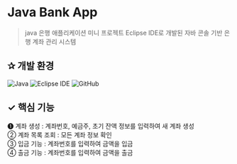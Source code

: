# Java Bank App
> java 은행 애플리케이션 미니 프로젝트
> Eclipse IDE로 개발된 자바 콘솔 기반 은행 계좌 관리 시스템


<h2>✰ 개발 환경</h2>
<div align="left">
  <img src="https://img.shields.io/badge/Java-007396?style=for-the-badge&logo=openjdk&logoColor=white" alt="Java" />
  <img src="https://img.shields.io/badge/Eclipse_IDE-2C2255?style=for-the-badge&logo=eclipse&logoColor=white" alt="Eclipse IDE" />
  <img src="https://img.shields.io/badge/GitHub-181717?style=for-the-badge&logo=github&logoColor=white" alt="GitHub" />
</div>

## ✓ 핵심 기능
❶ 계좌 생성 : 계좌번호, 예금주, 초기 잔액 정보를 입력하여 새 계좌 생성 </br>
② 계좌 목록 조회 : 모든 계좌 정보 확인 </br>
③ 입금 기능 : 계좌번호를 입력하여 금액을 입금 </br>
④ 출금 기능 : 계좌번호를 입력하여 금액을 출금 </br>


